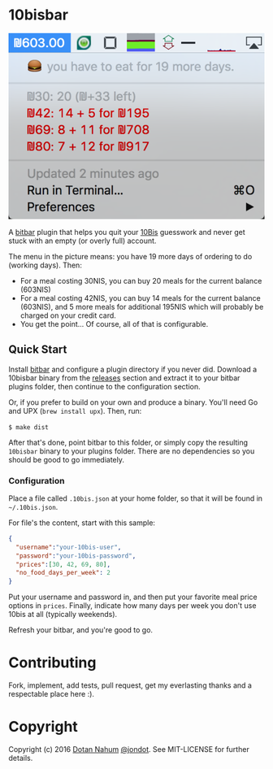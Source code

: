 # 10bisbar

![](shot.png)

A [bitbar](https://getbitbar.com) plugin that helps you quit your
[10Bis](10bis.co.il) guesswork and never get stuck with an empty (or overly
full) account.

The menu in the picture means: you have 19 more days of ordering to do (working days). Then:

* For a meal costing 30NIS, you can buy 20 meals for the current balance (603NIS)
* For a meal costing 42NIS, you can buy 14 meals for the current balance (603NIS), and 5 more meals for additional 195NIS which will probably be charged on your credit card.
* You get the point... Of course, all of that is configurable.

## Quick Start

Install [bitbar](https://getbitbar.com) and configure a plugin directory if you
never did. Download a 10bisbar binary from the [releases](https://github.com/jondot/10bisbar/releases) section and extract it to
your bitbar plugins folder, then continue to the configuration section.


Or, if you prefer to build on your own and produce a binary. You'll need Go and
UPX (`brew install upx`). Then, run:

`$ make dist`

After that's done, point bitbar to this folder, or simply copy the resulting
`10bisbar` binary to your plugins folder. There are no dependencies so you
should be good to go immediately.

### Configuration

Place a file called `.10bis.json` at your home folder, so that it will be found in `~/.10bis.json`.

For file's the content, start with this sample:

```json
{
  "username":"your-10bis-user",
  "password":"your-10bis-password",
  "prices":[30, 42, 69, 80],
  "no_food_days_per_week": 2
}
```

Put your username and password in, and then put your favorite meal price options in `prices`. Finally,
indicate how many days per week you don't use 10bis at all (typically weekends).

Refresh your bitbar, and you're good to go.

# Contributing
Fork, implement, add tests, pull request, get my everlasting thanks and a respectable place here :).


# Copyright

Copyright (c) 2016 [Dotan Nahum](http://gplus.to/dotan) [@jondot](http://twitter.com/jondot). See MIT-LICENSE for further details.



